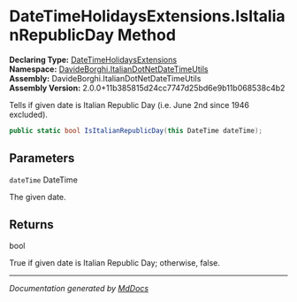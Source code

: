 ﻿<!--  
  <auto-generated>   
    The contents of this file were generated by a tool.  
    Changes to this file may be list if the file is regenerated  
  </auto-generated>   
-->

# DateTimeHolidaysExtensions.IsItalianRepublicDay Method

**Declaring Type:** [DateTimeHolidaysExtensions](../index.md)  
**Namespace:** [DavideBorghi.ItalianDotNetDateTimeUtils](../../index.md)  
**Assembly:** DavideBorghi.ItalianDotNetDateTimeUtils  
**Assembly Version:** 2.0.0+11b385815d24cc7747d25bd6e9b11b068538c4b2

Tells if given date is Italian Republic Day (i.e. June 2nd since 1946 excluded).

```csharp
public static bool IsItalianRepublicDay(this DateTime dateTime);
```

## Parameters

`dateTime`  DateTime

The given date.

## Returns

bool

True if given date is Italian Republic Day; otherwise, false.

___

*Documentation generated by [MdDocs](https://github.com/ap0llo/mddocs)*
